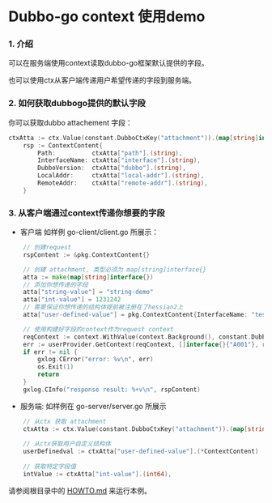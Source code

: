 # Dubbo-go context 使用demo 
### 1. 介绍

可以在服务端使用context读取dubbo-go框架默认提供的字段。

也可以使用ctx从客户端传递用户希望传递的字段到服务端。

### 2. 如何获取dubbogo提供的默认字段
你可以获取dubbo attachement 字段：
```go
ctxAtta := ctx.Value(constant.DubboCtxKey("attachment")).(map[string]interface{})
	rsp := ContextContent{
		Path:          ctxAtta["path"].(string),
		InterfaceName: ctxAtta["interface"].(string),
		DubboVersion:  ctxAtta["dubbo"].(string),
		LocalAddr:     ctxAtta["local-addr"].(string),
		RemoteAddr:    ctxAtta["remote-addr"].(string),
	}
```

### 3. 从客户端通过context传递你想要的字段
- 客户端
  如样例 go-client/client.go 所展示：

```go
    // 创建request
    rspContent := &pkg.ContextContent{}

    // 创建 attachment, 类型必须为 map[string]interface{}
	atta := make(map[string]interface{})
    // 添加你想传递的字段
	atta["string-value"] = "string-demo"
	atta["int-value"] = 1231242
    // 需要保证你想传递的结构体提前被注册在了hessian2上
	atta["user-defined-value"] = pkg.ContextContent{InterfaceName: "test.interface.name"}

    // 使用构建好字段的context作为request context
	reqContext := context.WithValue(context.Background(), constant.DubboCtxKey("attachment"), atta)
	err := userProvider.GetContext(reqContext, []interface{}{"A001"}, rspContent)
	if err != nil {
		gxlog.CError("error: %v\n", err)
		os.Exit(1)
		return
	}
	gxlog.CInfo("response result: %+v\n", rspContent)
```
- 服务端:
  如样例在 go-server/server.go 所展示

```go
    // 从ctx 获取 attachment
    ctxAtta := ctx.Value(constant.DubboCtxKey("attachment")).(map[string]interface{})
    
    // 从ctx获取用户自定义结构体
	userDefinedval := ctxAtta["user-defined-value"].(*ContextContent)
    
    // 获取特定字段值
	intValue := ctxAtta["int-value"].(int64),
```

请参阅根目录中的 [HOWTO.md](../HOWTO_zh.md) 来运行本例。